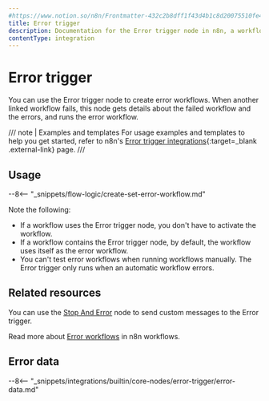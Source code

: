 ```yaml
---
#https://www.notion.so/n8n/Frontmatter-432c2b8dff1f43d4b1c8d20075510fe4
title: Error trigger
description: Documentation for the Error trigger node in n8n, a workflow automation platform. Includes guidance on usage, and links to examples.
contentType: integration
---
```


# Error trigger

You can use the Error trigger node to create error workflows. When another linked workflow fails, this node gets details about the failed workflow and the errors, and runs the error workflow.

/// note | Examples and templates
For usage examples and templates to help you get started, refer to n8n's [Error trigger integrations](https://n8n.io/integrations/error-trigger/){:target=_blank .external-link} page.
///

## Usage

--8<-- "_snippets/flow-logic/create-set-error-workflow.md"


Note the following:

* If a workflow uses the Error trigger node, you don't have to activate the workflow.
* If a workflow contains the Error trigger node, by default, the workflow uses itself as the error workflow.
* You can't test error workflows when running workflows manually. The Error trigger only runs when an automatic workflow errors.

## Related resources

You can use the [Stop And Error](/integrations/builtin/core-nodes/n8n-nodes-base.stopanderror/) node to send custom messages to the Error trigger.

Read more about [Error workflows](/flow-logic/error-handling/) in n8n workflows. 

## Error data

--8<-- "_snippets/integrations/builtin/core-nodes/error-trigger/error-data.md"

